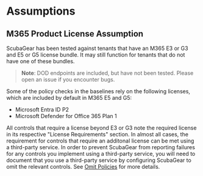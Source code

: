 # Assumptions

## M365 Product License Assumption

ScubaGear has been tested against tenants that have an M365 E3 or G3 and E5 or G5 license bundle. It may still function for tenants that do not have one of these bundles.

> **Note**: DOD endpoints are included, but have not been tested. Please open an issue if you encounter bugs.

Some of the policy checks in the baselines rely on the following licenses, which are included by default in M365 E5 and G5:
* Microsoft Entra ID P2
* Microsoft Defender for Office 365 Plan 1

All controls that require a license beyond E3 or G3 note the required license in its respective "License Requirements" section. In almost all cases, the requirement for controls that require an additonal license can be met using a third-party service. In order to prevent ScubaGear from reporting failures for any controls you implement using a third-party service, you will need to document that you use a third-party service by configuring ScubaGear to omit the relevant controls. See [Omit Policies](https://github.com/cisagov/ScubaGear/blob/main/docs/configuration/configuration.md#omit-policies) for more details.
